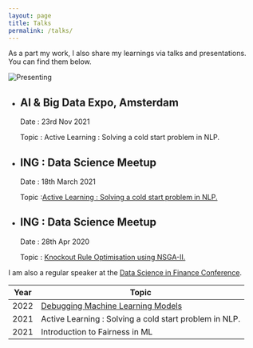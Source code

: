 ```yaml
---
layout: page
title: Talks
permalink: /talks/
---
```


As a part my work, I also share my learnings via talks and presentations. You can find them below.

![Presenting](../images/ai_expo_al.jpeg)

* ## AI & Big Data Expo, Amsterdam

    Date : 23rd Nov 2021

    Topic : Active Learning : Solving a cold start problem in NLP.

* ## ING : Data Science Meetup

    Date : 18th March 2021

    Topic :[Active Learning : Solving a cold start problem in NLP.](https://www.youtube.com/watch?v=Zvet4uk0F8U)

* ## ING : Data Science Meetup

    Date : 28th Apr 2020

    Topic : [Knockout Rule Optimisation using NSGA-II.](https://www.youtube.com/watch?v=XnpbLmPVov8)


I am also a regular speaker at the [Data Science in Finance Conference](https://dsfc.nl/).

|Year|Topic|
|-------|------|
|2022|[Debugging Machine Learning Models](https://dsfc.nl/sessions/debugging-for-ml-models/) |
|2021|Active Learning : Solving a cold start problem in NLP. |
|2021|Introduction to Fairness in ML|
